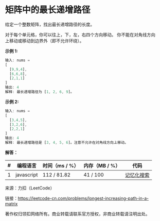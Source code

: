 # 矩阵中的最长递增路径

给定一个整数矩阵，找出最长递增路径的长度。

对于每个单元格，你可以往上，下，左，右四个方向移动。 你不能在对角线方向上移动或移动到边界外（即不允许环绕）。

**示例 1:**

``` javascript
输入: nums =
[
  [9,9,4],
  [6,6,8],
  [2,1,1]
]
输出: 4
解释: 最长递增路径为 [1, 2, 6, 9]。
```

**示例 2:**

``` javascript
输入: nums =
[
  [3,4,5],
  [3,2,6],
  [2,2,1]
]
输出: 4
解释: 最长递增路径是 [3, 4, 5, 6]。注意不允许在对角线方向上移动。
```

**解答：**

**#**|**编程语言**|**时间（ms / %）**|**内存（MB / %）**|**代码**
--|--|--|--|--
1|javascript|112 / 81.82|41 / 100|[记忆化搜索](./javascript/ac_v1.js)

来源：力扣（LeetCode）

链接：https://leetcode-cn.com/problems/longest-increasing-path-in-a-matrix

著作权归领扣网络所有。商业转载请联系官方授权，非商业转载请注明出处。
